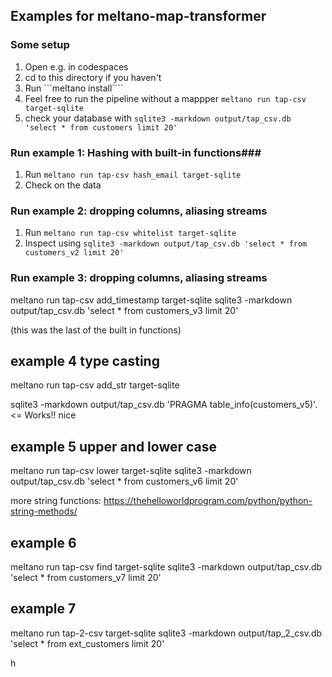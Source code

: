 ## Examples for meltano-map-transformer

### Some setup ###
1. Open e.g. in codespaces
2. cd to this directory if you haven't
3. Run ```meltano install````
4. Feel free to run the pipeline without a mappper ```meltano run tap-csv target-sqlite```
5. check your database with ```sqlite3 -markdown output/tap_csv.db 'select * from customers limit 20'```

### Run example 1: Hashing with built-in functions### 

1. Run ```meltano run tap-csv hash_email target-sqlite```
2. Check on the data

### Run example 2: dropping columns, aliasing streams ###
1. Run ```meltano run tap-csv whitelist target-sqlite```
2. Inspect using  ```sqlite3 -markdown output/tap_csv.db 'select * from customers_v2 limit 20'```

### Run example 3: dropping columns, aliasing streams ###
meltano run tap-csv add_timestamp target-sqlite
sqlite3 -markdown output/tap_csv.db 'select * from customers_v3 limit 20'


(this was the last of the built in functions)

## example 4 type casting

meltano run tap-csv add_str target-sqlite

sqlite3 -markdown output/tap_csv.db 'PRAGMA table_info(customers_v5)'.  <= Works!! nice

## example 5 upper and lower case


 meltano run tap-csv lower target-sqlite
 sqlite3 -markdown output/tap_csv.db 'select * from customers_v6 limit 20'

more string functions: https://thehelloworldprogram.com/python/python-string-methods/

## example 6

meltano run tap-csv find target-sqlite
sqlite3 -markdown output/tap_csv.db 'select * from customers_v7 limit 20'

## example 7
meltano run tap-2-csv target-sqlite
sqlite3 -markdown output/tap_2_csv.db 'select * from ext_customers limit 20'


h